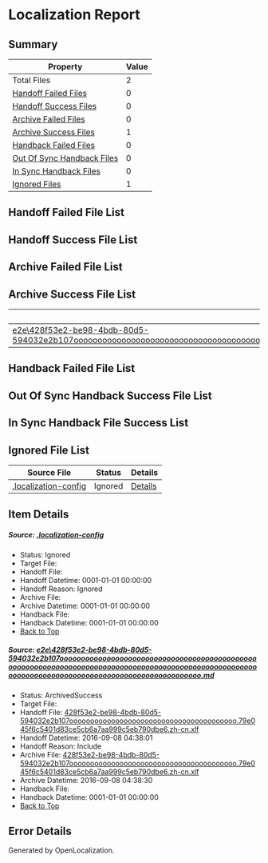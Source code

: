 # <a name='report-top'></a> Localization Report

## Summary
 Property | Value 
 -------- | ----- 
 Total Files | 2
[ Handoff Failed Files ](#handoff-failed-list)| 0
[ Handoff Success Files ](#handoff-success-list)| 0
[ Archive Failed Files ](#archive-failed-list)| 0
[ Archive Success Files ](#archive-success-list)| 1
[ Handback Failed Files ](#handback-failed-list)| 0
[ Out Of Sync Handback Files ](#outofsync-handback-success-list)| 0
[ In Sync Handback Files ](#insync-handback-success-list)| 0
[ Ignored Files ](#ignored-list)| 1

## <a name='handoff-failed-list'></a> Handoff Failed File List

## <a name='handoff-success-list'></a> Handoff Success File List

## <a name='archive-failed-list'></a> Archive Failed File List

## <a name='archive-success-list'></a> Archive Success File List
 Source File | Status | Details 
 ----------- | ------ | ------- 
 [e2e\428f53e2-be98-4bdb-80d5-594032e2b107ooooooooooooooooooooooooooooooooooooooooooooooooooooooooooooooooooooooooooooooooooooooooooooooooooooooooooooooooooooooooooooooooooooooooooooooooooooo.md](https://github.com/OpenLocalizationTestOrg/ol-test0/blob/56afbf7d4b33ab3ec574f7167f103bd86cebbc04/e2e/428f53e2-be98-4bdb-80d5-594032e2b107ooooooooooooooooooooooooooooooooooooooooooooooooooooooooooooooooooooooooooooooooooooooooooooooooooooooooooooooooooooooooooooooooooooooooooooooooooooo.md) | ArchivedSuccess | [Details](#a0c916cb7ef8891cfcfbcc6e95159d88190b61dd1)

## <a name='handback-failed-list'></a> Handback Failed File List

## <a name='outofsync-handback-success-list'></a> Out Of Sync Handback Success File List

## <a name='insync-handback-success-list'></a> In Sync Handback File Success List

## <a name='ignored-list'></a> Ignored File List
 Source File | Status | Details 
 ----------- | ------ | ------- 
 [.localization-config](https://github.com/OpenLocalizationTestOrg/ol-test0/blob/56afbf7d4b33ab3ec574f7167f103bd86cebbc04/.localization-config) | Ignored | [Details](#3d4f252ac210baf56311d7e97dcc2db10974dbd20)

## Item Details
##### <a name='3d4f252ac210baf56311d7e97dcc2db10974dbd20'></a> Source: [.localization-config](https://github.com/OpenLocalizationTestOrg/ol-test0/blob/56afbf7d4b33ab3ec574f7167f103bd86cebbc04/.localization-config)
* Status: Ignored
* Target File: 
* Handoff File: 
* Handoff Datetime: 0001-01-01 00:00:00
* Handoff Reason: Ignored
* Archive File: 
* Archive Datetime: 0001-01-01 00:00:00
* Handback File: 
* Handback Datetime: 0001-01-01 00:00:00
* [Back to Top](#report-top)

##### <a name='a0c916cb7ef8891cfcfbcc6e95159d88190b61dd1'></a> Source: [e2e\428f53e2-be98-4bdb-80d5-594032e2b107ooooooooooooooooooooooooooooooooooooooooooooooooooooooooooooooooooooooooooooooooooooooooooooooooooooooooooooooooooooooooooooooooooooooooooooooooooooo.md](https://github.com/OpenLocalizationTestOrg/ol-test0/blob/56afbf7d4b33ab3ec574f7167f103bd86cebbc04/e2e/428f53e2-be98-4bdb-80d5-594032e2b107ooooooooooooooooooooooooooooooooooooooooooooooooooooooooooooooooooooooooooooooooooooooooooooooooooooooooooooooooooooooooooooooooooooooooooooooooooooo.md)
* Status: ArchivedSuccess
* Target File: 
* Handoff File: [428f53e2-be98-4bdb-80d5-594032e2b107oooooooooooooooooooooooooooooooooooooooo.79e045f6c5401d83ce5cb6a7aa999c5eb790dbe6.zh-cn.xlf](https://github.com/OpenLocalizationTestOrg/ol-test0-handoff/blob/af6fad75e1755e8a76d958c8adf6784a4149b6cb/ol-handoff/OpenLocalizationTestOrg/ol-test0-zhcn/ci/ht/428f53e2-be98-4bdb-80d5-594032e2b107oooooooooooooooooooooooooooooooooooooooo.79e045f6c5401d83ce5cb6a7aa999c5eb790dbe6.zh-cn.xlf)
* Handoff Datetime: 2016-09-08 04:38:01
* Handoff Reason: Include
* Archive File: [428f53e2-be98-4bdb-80d5-594032e2b107oooooooooooooooooooooooooooooooooooooooo.79e045f6c5401d83ce5cb6a7aa999c5eb790dbe6.zh-cn.xlf](https://github.com/OpenLocalizationTestOrg/ol-test0-handoff/blob/c61ff8a6ad42c43642462ff563531ba51e1c46b9/ol-archive/OpenLocalizationTestOrg/ol-test0-zhcn/ci/ht/428f53e2-be98-4bdb-80d5-594032e2b107oooooooooooooooooooooooooooooooooooooooo.79e045f6c5401d83ce5cb6a7aa999c5eb790dbe6.zh-cn.xlf)
* Archive Datetime: 2016-09-08 04:38:30
* Handback File: 
* Handback Datetime: 0001-01-01 00:00:00
* [Back to Top](#report-top)


## Error Details

Generated by OpenLocalization.
